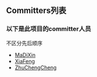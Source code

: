 ## Committers列表

### 以下是此项目的committer人员
不区分先后顺序

- [MaDiXin](https://gitee.com/MaDiXin)
- [XiaFeng](https://gitee.com/xiafeng_xf_admin)
- [ZhuChengCheng](https://gitee.com/zhu_chengcheng)
